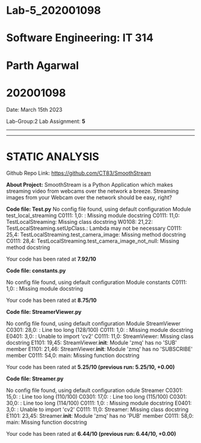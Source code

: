 # Lab-5_202001098

# **Software Engineering: IT 314**

# Parth Agarwal
# 202001098


Date: March 15th  2023

Lab-Group:2
Lab Assignment: **5**   
  
  





*** 
*** 

# STATIC ANALYSIS

Github Repo Link: https://github.com/CT83/SmoothStream

**About Project:**
SmoothStream is a Python Application which makes streaming video from webcams over the network a breeze.
Streaming images from your Webcam over the network should be easy, right?




**Code file: Test.py**
No config file found, using default configuration
Module test_local_streaming
C0111: 1,0: : Missing module docstring
C0111: 11,0: TestLocalStreaming: Missing class docstring
W0108: 21,22: TestLocalStreaming.setUpClass.<lambda>: Lambda may not be necessary
C0111: 25,4: TestLocalStreaming.test_camera_image: Missing method docstring
C0111: 28,4: TestLocalStreaming.test_camera_image_not_null: Missing method docstring

Your code has been rated at **7.92/10**  
  
  

**Code file: constants.py**

No config file found, using default configuration
Module constants
C0111: 1,0: : Missing module docstring

Your code has been rated at **8.75/10**  
  
  

**Code file: StreamerViewer.py**

No config file found, using default configuration
Module StreamViewer
C0301: 28,0: : Line too long (128/100)
C0111: 1,0: : Missing module docstring
E0401: 3,0: : Unable to import 'cv2'
C0111: 11,0: StreamViewer: Missing class docstring
E1101: 19,45: StreamViewer.__init__: Module 'zmq' has no 'SUB' member
E1101: 21,46: StreamViewer.__init__: Module 'zmq' has no 'SUBSCRIBE' member
C0111: 54,0: main: Missing function docstring

Your code has been rated at **5.25/10 (previous run: 5.25/10, +0.00)**  
  
  
**Code file: Streamer.py**

No config file found, using default configuration
odule Streamer
C0301: 15,0: : Line too long (110/100)
C0301: 17,0: : Line too long (115/100)
C0301: 30,0: : Line too long (114/100)
C0111: 1,0: : Missing module docstring
E0401: 3,0: : Unable to import 'cv2'
C0111: 11,0: Streamer: Missing class docstring
E1101: 23,45: Streamer.__init__: Module 'zmq' has no 'PUB' member
C0111: 58,0: main: Missing function docstring

Your code has been rated at **6.44/10 (previous run: 6.44/10, +0.00)**
   
  
